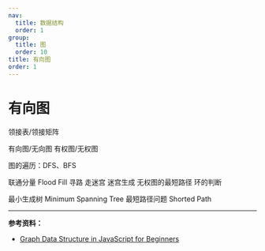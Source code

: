 ```yaml
---
nav:
  title: 数据结构
  order: 1
group:
  title: 图
  order: 10
title: 有向图
order: 1
---
```


# 有向图

领接表/领接矩阵

有向图/无向图
有权图/无权图

图的遍历：DFS、BFS

联通分量
Flood Fill
寻路
走迷宫
迷宫生成
无权图的最短路径
环的判断

最小生成树 Minimum Spanning Tree
最短路径问题 Shorted Path

---

**参考资料：**

- [Graph Data Structure in JavaScript for Beginners](https://adrianmejia.com/data-structures-for-beginners-graphs-time-complexity-tutorial/)
